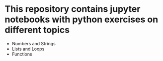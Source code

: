 # This repository contains jupyter notebooks with python exercises on different topics

- Numbers and Strings
- Lists and Loops
- Functions
